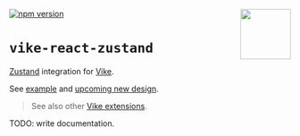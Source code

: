 <!-- WARNING: keep links absolute in this file so they work on NPM too -->

[<img src="https://vike.dev/vike-readme.svg" align="right" height="90">](https://vike.dev)
[![npm version](https://img.shields.io/npm/v/vike-react-zustand)](https://www.npmjs.com/package/vike-react-zustand)

# `vike-react-zustand`

[Zustand](https://github.com/pmndrs/zustand) integration for [Vike](https://vike.dev).

See [example](https://github.com/vikejs/vike-react/tree/main/examples/zustand) and [upcoming new design](https://github.com/vikejs/vike-react/pull/39#issuecomment-1845374127).

> See also other [Vike extensions](https://vike.dev/vike-packages).

TODO: write documentation.
